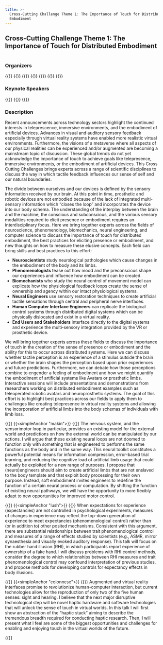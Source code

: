 ```yaml
---
title: >-
  Cross-Cutting Challenge Theme 1: The Importance of Touch for Distributed
  Embodiment
---
```

## Cross-Cutting Challenge Theme 1: The Importance of Touch for Distributed Embodiment

<hr style="height:2px; visibility:hidden;" />

### Organizers
{{<organizerFlex>}}
  {{<cccOrganizer imFile="/img/hs2022_CCC-Segil.png" imWidth="100%" name="Jacob Segil" affiliation="University of Colorado Boulder & Rocky Mountain Regional VA Medical Center">}}
  {{<cccOrganizer imFile="/img/hs2022_CCC-Graczyk.jpg" imWidth="100%" name="Emily Graczyk" cropPos="-100px 0px" affiliation="Case Western Reserve University & Louis Stokes Cleveland VA Medical Center">}}
    {{<cccOrganizer imFile="/img/hs2022_CCC-Block.jpg" imWidth="100%" name="Alexis E. Block" affiliation="University of California, Los Angeles">}}
  {{<cccOrganizer imFile="/img/hs2022_CCC-Zingale.jpg" imWidth="100%" name="Nicholas Zingale" affiliation="Cleveland State University">}}
{{</organizerFlex>}}
{{<simpleLineBreak>}}

### Keynote Speakers
{{<cccSpeaker imFile="/img/hs2022_CCC-Makin.png" ref="#makin" name="Tamar Makin" affiliation="University College London" keynote="Soft embodiment for engineering artificial limbs">}}
{{<cccSpeaker imFile="/img/hs2022_CCC-Lush.png" ref="#lush" name="Peter Lush" affiliation="University of Sussex" keynote="Expectancies and phenomenological control in the rubber hand illusion">}}
{{<cccSpeaker imFile="/img/hs2022_CCC-Colonnese.png" ref="#colonnese" name="Nicholas Colonnese" affiliation="Meta Reality Labs Research" keynote="Haptics in the Metaverse: Opportunities and Challenges">}}

### Description

Recent announcements across technology sectors highlight the continued interests in teleprescence, immersive environments, and the embodiment of artificial devices. Advances in visual and auditory sensory feedback especially through virtual reality systems have enabled more realistic virtual environments. Furthermore, the visions of a metaverse where all aspects of our physical realities can be experienced and/or augmented are becoming a mainstream topic of discussion. These global trends do not yet acknowledge the importance of touch to achieve goals like telepresence, immersive environments, or the embodiment of artificial devices. This Cross Cutting Challenges brings experts across a range of scientific disciplines to discuss the way in which tactile feedback influences our sense of self and our natural boundaries.

The divide between ourselves and our devices is defined by the sensory information received by our brain. At this point in time, prosthetic and robotic devices are not embodied because of the lack of integrated multi-sensory information which “closes the loop” and incorporates the device into our body schema. The understanding of the interplay between the brain and the machine, the conscious and subconscious, and the various sensory modalities required to elicit presence or embodiment requires an interdisciplinary focus. Here we bring together experts across the fields of neuroscience, phenomenology, biomechanics, neural engineering, and computer science to discuss the importance of touch for distributed embodiment, the best practices for eliciting presence or embodiment, and new thoughts on how to measure these elusive concepts. Each field can bring skills and best practices to this effort:

* **Neuroscientists** study neurological pathologies which cause changes in the embodiment of the body and its limbs.
* **Phenomenologists** tease out how mood and the preconscious shape our experiences and influence how embodiment can be created.
* **Biomechanists** who study the neural control of movement model can explicate how the physiological feedback loops create the sense of ownership and agency within our intact physiological systems.
* **Neural Engineers** use sensory restoration techniques to create artificial tactile sensations through central and peripheral nerve interfaces.
* **Human Computer Interface Engineers** can replicate the biological control systems through distributed digital systems which can be physically dislocated and exist in a virtual reality.
* **End Users and Stakeholders** interface directly to the digital systems and experience the multi-sensory integration provided by the VR or prosthetic device.

We will bring together experts across these fields to discuss the importance of touch in the creation of the sense of presence or embodiment and the ability for this to occur across distributed systems. Here we can discuss whether tactile perception is an experience of a stimulus outside the brain or whether the brain shapes the perception based upon prior experiences and future predictions. Furthermore, we can debate how those perceptions combine to engender a feeling of embodiment and how we might quantify the embodiment of artificial systems like Avatars or prosthetic limbs. Interactive sessions will include presentations and demonstrations from researchers working on distributed embodiment examples such as teleoperated robotic avatars and neuroprosthetic systems. The goal of this effort is to highlight best practices across our fields to apply them to challenges like creating telepresence in virtual reality systems and allowing the incorporation of artificial limbs into the body schemas of individuals with limb loss.

{{<simpleLineBreak>}}
{{<simpleAnchor "makin">}}
{{<cccDescription title="Soft embodiment for engineering artificial limbs" name="Tamar Makin" affiliation="University College London, United Kingdom" biotitle="Synposis">}}
The nervous system, and the sensorimotor loop in particular, provides an existing model for the external world and predictions on how the external world can be manipulated by our actions. I will argue that these existing neural loops are not doomed to function only with something that is engineered to performs the same functions as the body and in the same way. This neural toolkit constitutes a powerful potential means for information compression, error-based trial learning, and reducing the cognitive load of artificial limb usage that could actually be exploited for a new range of purposes. I propose that (neuro)engineers should aim to create artificial limbs that are not enslaved to the body template and that exploit body processing for their own purpose. Instead, soft embodiment invites engineers to redefine the function of a certain neural process or computation. By shifting the function of existing neural pathways, we will have the opportunity to more flexibly adapt to new opportunities for improved motor control.

{{<simpleLineBreak>}}
{{<simpleAnchor "lush">}}
{{<cccDescription title="Expectancies and phenomenological control in the rubber hand illusion" name="Peter Lush" affiliation="University of Sussex, United Kingdom" biotitle="Synposis">}}
When expectations for experience (expectancies) are not controlled in psychological experiments, measures of changes in experience may reflect the top-down generation of experience to meet expectancies (phenomenological control) rather than (or in addition to) other posited mechanisms. Consistent with this argument, there are substantial relationships between trait phenomenological control and measures of a range of effects studied by scientists (e.g., ASMR, mirror synaesthesia and visually evoked auditory response). This talk will focus on the rubber hand illusion (RHI), in which participants report experience of ownership of a fake hand. I will discuss problems with RHI control methods, consider the degree to which relationships between RHI measures and trait phenomenological control may confound interpretation of previous studies, and propose methods for developing controls for expectancy effects in body illusions.

{{<simpleLineBreak>}}
{{<simpleAnchor "colonnese">}}
{{<cccDescription title="Haptics in the Metaverse: Opportunities and Challenges" name="Nicholas Colonnese" affiliation="Meta Reality Labs Research, USA" biotitle="Synposis">}}
Augmented and virtual reality interfaces promise to revolutionize human-computer interaction, but current technologies allow for the reproduction of only two of the five human senses: sight and hearing. I believe that the next major disruptive technological step will be novel haptic hardware and software technologies that will unlock the sense of touch in virtual worlds. In this talk I will first show an abstraction of the “haptic stack” aiming to describe the tremendous breadth required for conducting haptic research. Then, I will present what I feel are some of the biggest opportunities and challenges for enabling and enjoying touch in the virtual worlds of the future.

{{<simpleBR>}}

<!--
**Organizers**
* **Jacob Segil, Ph.D.** (Research Assistant Professor,  University of Colorado Boulder and Research Healthcare Scientist, Rocky Mountain Regional VA Medical Center)
* **Emily Graczyk, Ph.D.** (Assistant Professor, Case Western Reserve University, Louis Stokes Cleveland VA Medical Center)
* **Alexis E. Block, Dr. Sc.** (Post Doctoral Computing Innovation Fellow, University of California Los Angeles)
* **Nicholas Zingale, Ph.D.** (Associate Professor, Cleveland State University)
![](/img/hs2022_ccc22-11.jpg "CCC1 Organizers")
-->